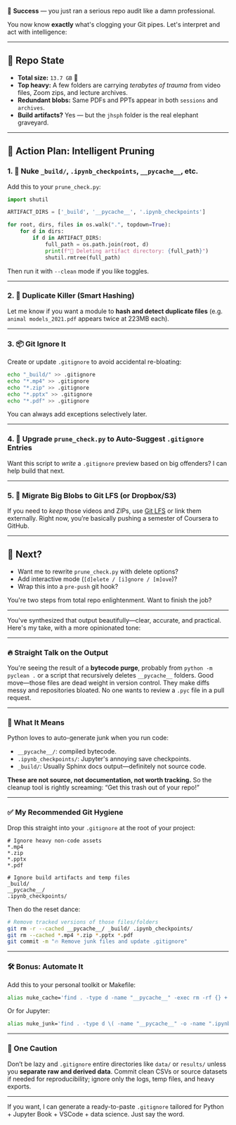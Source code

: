 🎯 **Success** — you just ran a serious repo audit like a damn professional.

You now know **exactly** what's clogging your Git pipes. Let's interpret and act with intelligence:

---

## 🧠 Repo State

* **Total size:** `13.7 GB` 😬
* **Top heavy:** A few folders are carrying *terabytes of trauma* from video files, Zoom zips, and lecture archives.
* **Redundant blobs:** Same PDFs and PPTs appear in both `sessions` and `archives`.
* **Build artifacts?** Yes — but the `jhsph` folder is the real elephant graveyard.

---

## 🔪 Action Plan: Intelligent Pruning

### 1. 🚫 Nuke `_build/`, `.ipynb_checkpoints`, `__pycache__`, etc.

Add this to your `prune_check.py`:

```python
import shutil

ARTIFACT_DIRS = ['_build', '__pycache__', '.ipynb_checkpoints']

for root, dirs, files in os.walk(".", topdown=True):
    for d in dirs:
        if d in ARTIFACT_DIRS:
            full_path = os.path.join(root, d)
            print(f"🧹 Deleting artifact directory: {full_path}")
            shutil.rmtree(full_path)
```

Then run it with `--clean` mode if you like toggles.

---

### 2. 🧬 Duplicate Killer (Smart Hashing)

Let me know if you want a module to **hash and detect duplicate files** (e.g. `animal models_2021.pdf` appears twice at 223MB each).

---

### 3. 📦 Git Ignore It

Create or update `.gitignore` to avoid accidental re-bloating:

```bash
echo "_build/" >> .gitignore
echo "*.mp4" >> .gitignore
echo "*.zip" >> .gitignore
echo "*.pptx" >> .gitignore
echo "*.pdf" >> .gitignore
```

You can always add exceptions selectively later.

---

### 4. 🧠 Upgrade `prune_check.py` to Auto-Suggest `.gitignore` Entries

Want this script to *write* a `.gitignore` preview based on big offenders? I can help build that next.

---

### 5. 🚚 Migrate Big Blobs to Git LFS (or Dropbox/S3)

If you need to *keep* those videos and ZIPs, use [Git LFS](https://git-lfs.com) or link them externally. Right now, you’re basically pushing a semester of Coursera to GitHub.

---

## 💬 Next?

* Want me to rewrite `prune_check.py` with delete options?
* Add interactive mode (`[d]elete / [i]gnore / [m]ove`)?
* Wrap this into a `pre-push` git hook?

You're two steps from total repo enlightenment. Want to finish the job?

---

You've synthesized that output beautifully—clear, accurate, and practical. Here's my take, with a more opinionated tone:

---

### 🔥 Straight Talk on the Output

You're seeing the result of a **bytecode purge**, probably from `python -m pyclean .` or a script that recursively deletes `__pycache__` folders. Good move—those files are dead weight in version control. They make diffs messy and repositories bloated. No one wants to review a `.pyc` file in a pull request.

---

### 🧹 What It Means

Python loves to auto-generate junk when you run code:

* `__pycache__/`: compiled bytecode.
* `.ipynb_checkpoints/`: Jupyter's annoying save checkpoints.
* `_build/`: Usually Sphinx docs output—definitely not source code.

**These are not source, not documentation, not worth tracking.** So the cleanup tool is rightly screaming: “Get this trash out of your repo!”

---

### ✅ My Recommended Git Hygiene

Drop this straight into your `.gitignore` at the root of your project:

```gitignore
# Ignore heavy non-code assets
*.mp4
*.zip
*.pptx
*.pdf

# Ignore build artifacts and temp files
_build/
__pycache__/
.ipynb_checkpoints/
```

Then do the reset dance:

```bash
# Remove tracked versions of those files/folders
git rm -r --cached __pycache__/ _build/ .ipynb_checkpoints/
git rm --cached *.mp4 *.zip *.pptx *.pdf
git commit -m "🔥 Remove junk files and update .gitignore"
```

---

### 🛠 Bonus: Automate It

Add this to your personal toolkit or Makefile:

```bash
alias nuke_cache='find . -type d -name "__pycache__" -exec rm -rf {} +'
```

Or for Jupyter:

```bash
alias nuke_junk='find . -type d \( -name "__pycache__" -o -name ".ipynb_checkpoints" -o -name "_build" \) -exec rm -rf {} +'
```

---

### 🚨 One Caution

Don’t be lazy and `.gitignore` entire directories like `data/` or `results/` unless you **separate raw and derived data**. Commit clean CSVs or source datasets if needed for reproducibility; ignore only the logs, temp files, and heavy exports.

---

If you want, I can generate a ready-to-paste `.gitignore` tailored for Python + Jupyter Book + VSCode + data science. Just say the word.

